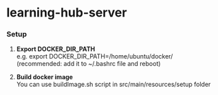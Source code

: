 # learning-hub-server

### Setup

1. **Export DOCKER_DIR_PATH** \
e.g. export DOCKER_DIR_PATH=/home/ubuntu/docker/ \
(recommended: add it to ~/.bashrc file and reboot) 

2. **Build docker image** \
You can use buildImage.sh script in src/main/resources/setup folder
